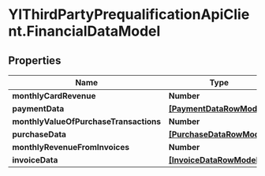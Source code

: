 # YlThirdPartyPrequalificationApiClient.FinancialDataModel

## Properties

Name | Type | Description | Notes
------------ | ------------- | ------------- | -------------
**monthlyCardRevenue** | **Number** |  | [optional] 
**paymentData** | [**[PaymentDataRowModel]**](PaymentDataRowModel.md) |  | [optional] 
**monthlyValueOfPurchaseTransactions** | **Number** |  | [optional] 
**purchaseData** | [**[PurchaseDataRowModel]**](PurchaseDataRowModel.md) |  | [optional] 
**monthlyRevenueFromInvoices** | **Number** |  | [optional] 
**invoiceData** | [**[InvoiceDataRowModel]**](InvoiceDataRowModel.md) |  | [optional] 


